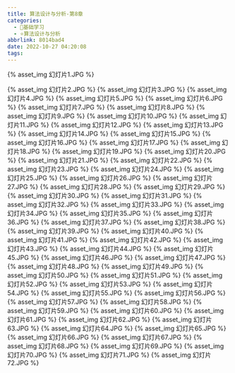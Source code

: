 ```yaml
---
title: 算法设计与分析-第8章
categories:
  - 🌙基础学习
  - ⭐算法设计与分析
abbrlink: 8014bad4
date: 2022-10-27 04:20:08
tags:
---
```


{% asset_img 幻灯片1.JPG %}

<!--more-->

{% asset_img 幻灯片2.JPG %}
{% asset_img 幻灯片3.JPG %}
{% asset_img 幻灯片4.JPG %}
{% asset_img 幻灯片5.JPG %}
{% asset_img 幻灯片6.JPG %}
{% asset_img 幻灯片7.JPG %}
{% asset_img 幻灯片8.JPG %}
{% asset_img 幻灯片9.JPG %}
{% asset_img 幻灯片10.JPG %}
{% asset_img 幻灯片11.JPG %}
{% asset_img 幻灯片12.JPG %}
{% asset_img 幻灯片13.JPG %}
{% asset_img 幻灯片14.JPG %}
{% asset_img 幻灯片15.JPG %}
{% asset_img 幻灯片16.JPG %}
{% asset_img 幻灯片17.JPG %}
{% asset_img 幻灯片18.JPG %}
{% asset_img 幻灯片19.JPG %}
{% asset_img 幻灯片20.JPG %}
{% asset_img 幻灯片21.JPG %}
{% asset_img 幻灯片22.JPG %}
{% asset_img 幻灯片23.JPG %}
{% asset_img 幻灯片24.JPG %}
{% asset_img 幻灯片25.JPG %}
{% asset_img 幻灯片26.JPG %}
{% asset_img 幻灯片27.JPG %}
{% asset_img 幻灯片28.JPG %}
{% asset_img 幻灯片29.JPG %}
{% asset_img 幻灯片30.JPG %}
{% asset_img 幻灯片31.JPG %}
{% asset_img 幻灯片32.JPG %}
{% asset_img 幻灯片33.JPG %}
{% asset_img 幻灯片34.JPG %}
{% asset_img 幻灯片35.JPG %}
{% asset_img 幻灯片36.JPG %}
{% asset_img 幻灯片37.JPG %}
{% asset_img 幻灯片38.JPG %}
{% asset_img 幻灯片39.JPG %}
{% asset_img 幻灯片40.JPG %}
{% asset_img 幻灯片41.JPG %}
{% asset_img 幻灯片42.JPG %}
{% asset_img 幻灯片43.JPG %}
{% asset_img 幻灯片44.JPG %}
{% asset_img 幻灯片45.JPG %}
{% asset_img 幻灯片46.JPG %}
{% asset_img 幻灯片47.JPG %}
{% asset_img 幻灯片48.JPG %}
{% asset_img 幻灯片49.JPG %}
{% asset_img 幻灯片50.JPG %}
{% asset_img 幻灯片51.JPG %}
{% asset_img 幻灯片52.JPG %}
{% asset_img 幻灯片53.JPG %}
{% asset_img 幻灯片54.JPG %}
{% asset_img 幻灯片55.JPG %}
{% asset_img 幻灯片56.JPG %}
{% asset_img 幻灯片57.JPG %}
{% asset_img 幻灯片58.JPG %}
{% asset_img 幻灯片59.JPG %}
{% asset_img 幻灯片60.JPG %}
{% asset_img 幻灯片61.JPG %}
{% asset_img 幻灯片62.JPG %}
{% asset_img 幻灯片63.JPG %}
{% asset_img 幻灯片64.JPG %}
{% asset_img 幻灯片65.JPG %}
{% asset_img 幻灯片66.JPG %}
{% asset_img 幻灯片67.JPG %}
{% asset_img 幻灯片68.JPG %}
{% asset_img 幻灯片69.JPG %}
{% asset_img 幻灯片70.JPG %}
{% asset_img 幻灯片71.JPG %}
{% asset_img 幻灯片72.JPG %}
